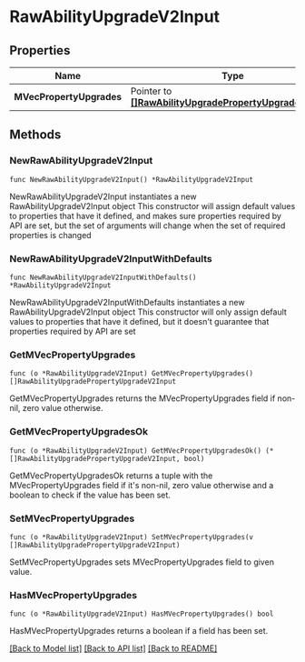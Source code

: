 # RawAbilityUpgradeV2Input

## Properties

Name | Type | Description | Notes
------------ | ------------- | ------------- | -------------
**MVecPropertyUpgrades** | Pointer to [**[]RawAbilityUpgradePropertyUpgradeV2Input**](RawAbilityUpgradePropertyUpgradeV2Input.md) |  | [optional] 

## Methods

### NewRawAbilityUpgradeV2Input

`func NewRawAbilityUpgradeV2Input() *RawAbilityUpgradeV2Input`

NewRawAbilityUpgradeV2Input instantiates a new RawAbilityUpgradeV2Input object
This constructor will assign default values to properties that have it defined,
and makes sure properties required by API are set, but the set of arguments
will change when the set of required properties is changed

### NewRawAbilityUpgradeV2InputWithDefaults

`func NewRawAbilityUpgradeV2InputWithDefaults() *RawAbilityUpgradeV2Input`

NewRawAbilityUpgradeV2InputWithDefaults instantiates a new RawAbilityUpgradeV2Input object
This constructor will only assign default values to properties that have it defined,
but it doesn't guarantee that properties required by API are set

### GetMVecPropertyUpgrades

`func (o *RawAbilityUpgradeV2Input) GetMVecPropertyUpgrades() []RawAbilityUpgradePropertyUpgradeV2Input`

GetMVecPropertyUpgrades returns the MVecPropertyUpgrades field if non-nil, zero value otherwise.

### GetMVecPropertyUpgradesOk

`func (o *RawAbilityUpgradeV2Input) GetMVecPropertyUpgradesOk() (*[]RawAbilityUpgradePropertyUpgradeV2Input, bool)`

GetMVecPropertyUpgradesOk returns a tuple with the MVecPropertyUpgrades field if it's non-nil, zero value otherwise
and a boolean to check if the value has been set.

### SetMVecPropertyUpgrades

`func (o *RawAbilityUpgradeV2Input) SetMVecPropertyUpgrades(v []RawAbilityUpgradePropertyUpgradeV2Input)`

SetMVecPropertyUpgrades sets MVecPropertyUpgrades field to given value.

### HasMVecPropertyUpgrades

`func (o *RawAbilityUpgradeV2Input) HasMVecPropertyUpgrades() bool`

HasMVecPropertyUpgrades returns a boolean if a field has been set.


[[Back to Model list]](../README.md#documentation-for-models) [[Back to API list]](../README.md#documentation-for-api-endpoints) [[Back to README]](../README.md)



